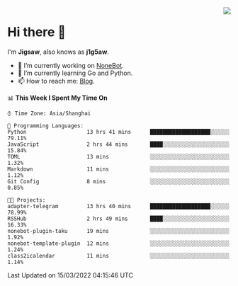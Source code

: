 <a href="#">
  <img align="right" src="https://github-readme-stats.vercel.app/api?username=j1g5awi&count_private=true&show_icons=true&title_color=80070B&text_color=B3B3B3&bg_color=212121&icon_color=80070B" />
</a>

# Hi there 👋

I'm **Jigsaw**, also knows as **j1g5aw**.

- 🔭 I’m currently working on [NoneBot](https://github.com/nonebot).
- 🌱 I’m currently learning Go and Python.
- 📫 How to reach me: [Blog](https://blog.maddestroyer.xyz/).

<!--START_SECTION:waka-->
📊 **This Week I Spent My Time On** 

```text
⌚︎ Time Zone: Asia/Shanghai

💬 Programming Languages: 
Python                   13 hrs 41 mins      ███████████████████░░░░░░   79.11% 
JavaScript               2 hrs 44 mins       ████░░░░░░░░░░░░░░░░░░░░░   15.84% 
TOML                     13 mins             ░░░░░░░░░░░░░░░░░░░░░░░░░   1.32% 
Markdown                 11 mins             ░░░░░░░░░░░░░░░░░░░░░░░░░   1.12% 
Git Config               8 mins              ░░░░░░░░░░░░░░░░░░░░░░░░░   0.85%

🐱‍💻 Projects: 
adapter-telegram         13 hrs 40 mins      ███████████████████░░░░░░   78.99% 
RSSHub                   2 hrs 49 mins       ████░░░░░░░░░░░░░░░░░░░░░   16.33% 
nonebot-plugin-taku      19 mins             ░░░░░░░░░░░░░░░░░░░░░░░░░   1.92% 
nonebot-template-plugin  12 mins             ░░░░░░░░░░░░░░░░░░░░░░░░░   1.24% 
class2icalendar          11 mins             ░░░░░░░░░░░░░░░░░░░░░░░░░   1.14%

```


 Last Updated on 15/03/2022 04:15:46 UTC
<!--END_SECTION:waka-->
